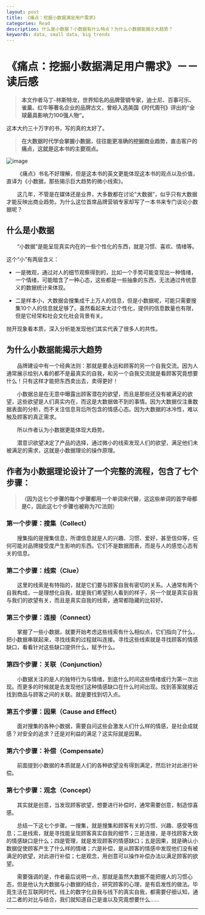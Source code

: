 ```yaml
---
layout: post
title: 《痛点：挖掘小数据满足用户需求》
categories: Read
description: 什么是小数据？小数据有什么特点？为什么小数据能揭示大趋势？
keywords: data, small data, big trends
---
```


# 《痛点：挖掘小数据满足用户需求》－－读后感

> **本文作者马丁-林斯特龙，世界知名的品牌营销专家，迪士尼、百事可乐、雀巢、红牛等著名企业的品牌古文，曾经入选美国《时代周刊》评出的“全球最具影响力100强人物”。**

这本大约三十万字的书，写的真的太好了。

> **在大数据时代学会掌握小数据，往往能更准确的挖掘商业趋势，直击客户的痛点，这就是这本书的主要观点。**

![image](https://github.com/weakchen007/aiwv.github.io/assets/58799395/bc4e63e5-843a-4ee6-95af-35332b488596)

&emsp;&emsp;《痛点》书名不好理解，但是这本书的英文更能体现这本书的观点以及价值，直译为《小数据，那些揭示巨大趋势的微小线索》。

&emsp;&emsp;这几年，不管是在媒体还是业界，大多数都在讨论“大数据”，似乎只有大数据才能反映出商业趋势。为什么这位首席品牌营销专家却写了一本书来专门谈论小数据呢？

## 什么是小数据

&emsp;&emsp;“小数据”是能呈现真实内在的一些个性化的东西，就是习惯、喜欢、情绪等。

这个“小”有两层含义：
* 一是微观，通过对人的细节观察得到的，比如一个手势可能变现出一种情绪，一个情绪，可能暗含了一种心态，这些都是一些抽象的东西，无法通过传统意义的数据统计来体现。

* 二是样本小，大数据会搜集成千上万人的信息，但是小数据呢，可能只需要搜集10个人的信息就足够了。虽然看起来太过个性化，提供的信息数量也有限，但是它经常和社会文化社会背景有关。

抛开现象看本质，深入分析能发现他们其实代表了很多人的共性。

## 为什么小数据能揭示大趋势

&emsp;&emsp;品牌建设中有一个经典法则：那就是要永远和顾客的另一个自我交流。因为人通常展示给别人看的都不是最真实的自我，和另一个自我交流就是看顾客究竟想要什么！只有这样才能把东西卖出去，卖得更好！

&emsp;&emsp;小数据总是在无意中曝露出顾客潜在的欲望，而且是那些还没有被满足的欲望，这些欲望是人们真实内在，而这是大数据做不到的事情。因为大数据仅注重数据表面的分析，而不关注信息背后所包含的情感心态。因为大数据的冰冷性，难以触及顾客的真正需求。

&emsp;&emsp;所以作者认为小数据更能体现大趋势。

&emsp;&emsp;潜意识欲望决定了产品的选择，通过微小的线索发现人们的欲望，满足他们未被满足的需求，这就是小数据理论的操作原理。

## 作者为小数据理论设计了一个完整的流程，包含了七个步骤：

> **（因为这七个步骤的每个步骤都用一个单词来代替，这这些单词的首字母都是C，因此这七个步骤也被称为7C法则）**

### 第一个步骤：搜集（Collect）

&emsp;&emsp;搜集指的是搜集信息，所谓信息就是人的兴趣、习惯、爱好，甚至信仰等，任何可能对品牌接受度产生影响的东西。它们不是数据图表，而是与人的感觉心态有关的信息。

### 第二个步骤：线索（Clue）

&emsp;&emsp;这里的线索是有特指的，就是它们要与顾客自我有密切的关系。人通常有两个自我构成，一是理想化自我，就是我们希望别人看到的样子，另一个就是真实自我与我们的欲望有关，而且是真实自我的线索，通常都隐藏的比较好。

### 第三个步骤：连接（Connect）

&emsp;&emsp;掌握了一些小数据，就要开始考虑这些线索有什么相似点，它们指向了什么，把小数据串联起来，寻找线索的过程就叫连接。寻找这些线索就是寻找顾客的情感缺口，看看针对这些缺口提供什么，赋予什么。

### 第四个步骤：关联（Conjunction）

&emsp;&emsp;小数据关注的是人的独特行为与情绪，到底什么时间这些情绪或行为第一次出现。而更多的时候就是去发现他们这种情感缺口在什么时间出现。找到答案就接近找到商品与顾客之间的关联。就是要找到切入点。

### 第五个步骤：因果（Cause and Effect）

&emsp;&emsp;面对搜集的各种小数据，需要自问这些会激发人们什么样的情感，是社会成就感？对安全的追求？还是对利益的满足？这实际就是因果。

### 第六个步骤：补偿（Compensate）

&emsp;&emsp;前面提到小数据的本质就是人们的各种欲望没有得到满足，然后针对此进行补偿。

### 第七个步骤：观念（Concept）

&emsp;&emsp;其实就是创意，当发现顾客欲望，想要进行补偿时，通常需要创意，制造惊喜感。

&emsp;&emsp;总结一下这七个步骤。一搜集，就是搜集和顾客有关的习惯、兴趣、感受等信息；二是线索，就是寻找能呈现顾客真实自我的细节；三是连接，是寻找顾客大致的情感缺口是什么；四是管理，就是发现顾客的情感缺口；五是因果，就是确认小数据促使顾客产生了什么样的情绪；六是补偿，是从顾客的情感中发现他们没有被满足的欲望，对此进行补偿；七是观念，用创意可以操作补偿办法以满足顾客的欲望。

&emsp;&emsp;需要强调的是，作者最后说明一点，那就是虽然大数据不能把握人的习惯心态，但是他认为大数据与小数据的结合，研究顾客的心理，是有启发性的做法。毕竟生活在互联网时代，线上的数字化自我与线下的真实自我，都需要仔细认知，通过二者的对比与结合，我们就知道自己是谁以及究竟想要什么......

------------------------------

